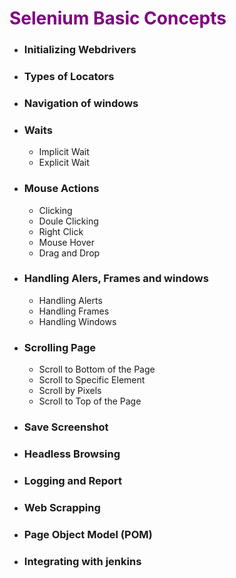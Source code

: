 
# <span style="color:purple;"> **Selenium Basic Concepts**

* ### Initializing Webdrivers
* ### Types of Locators
* ### Navigation of windows
* ### Waits
    - Implicit Wait
    - Explicit Wait  
* ### Mouse Actions
    - Clicking
    - Doule Clicking
    - Right Click
    - Mouse Hover
    - Drag and Drop
* ### Handling Alers, Frames and windows
    - Handling Alerts
    - Handling Frames
    - Handling Windows
* ### Scrolling Page
    - Scroll to Bottom of the Page
    - Scroll to Specific Element
    - Scroll by Pixels
    - Scroll to Top of the Page
* ### Save Screenshot
* ### Headless Browsing
* ### Logging and Report
* ### Web Scrapping
* ### Page Object Model (POM)
* ### Integrating with jenkins